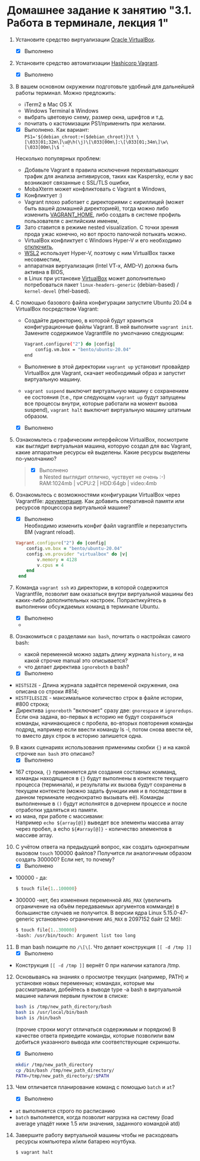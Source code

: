 # Домашнее задание к занятию "3.1. Работа в терминале, лекция 1"

1. Установите средство виртуализации [Oracle VirtualBox](https://www.virtualbox.org/).
	
    - [x] Выполнено
1. Установите средство автоматизации [Hashicorp Vagrant](https://www.vagrantup.com/).
	
    - [x] Выполнено
1. В вашем основном окружении подготовьте удобный для дальнейшей работы терминал. Можно предложить:

	* iTerm2 в Mac OS X
	* Windows Terminal в Windows
	* выбрать цветовую схему, размер окна, шрифтов и т.д.
	* почитать о кастомизации PS1/применить при желании.
	- [x] Выполнено. Как вариант:<br> `PS1='${debian_chroot:+($debian_chroot)}\t \[\033[01;32m\]\u@\h(\j)\[\033[00m\]:\[\033[01;34m\]\w\[\033[00m\]\$ '`

	Несколько популярных проблем:
	* Добавьте Vagrant в правила исключения перехватывающих трафик для анализа антивирусов, таких как Kaspersky, если у вас возникают связанные с SSL/TLS ошибки,
	* MobaXterm может конфликтовать с Vagrant в Windows,
	- [x] Конфликтует :)
	* Vagrant плохо работает с директориями с кириллицей (может быть вашей домашней директорией), тогда можно либо изменить [VAGRANT_HOME](https://www.vagrantup.com/docs/other/environmental-variables#vagrant_home), либо создать в системе профиль пользователя с английским именем,
	- [x] Зато ставится в режиме nested visualization. С точки зрения прода ужас конечно, но вот просто палочкой потыкать можно.
	* VirtualBox конфликтует с Windows Hyper-V и его необходимо [отключить](https://www.vagrantup.com/docs/installation#windows-virtualbox-and-hyper-v),
	* [WSL2](https://docs.microsoft.com/ru-ru/windows/wsl/wsl2-faq#does-wsl-2-use-hyper-v-will-it-be-available-on-windows-10-home) использует Hyper-V, поэтому с ним VirtualBox также несовместим,
	* аппаратная виртуализация (Intel VT-x, AMD-V) должна быть активна в BIOS,
	* в Linux при установке [VirtualBox](https://www.virtualbox.org/wiki/Linux_Downloads) может дополнительно потребоваться пакет `linux-headers-generic` (debian-based) / `kernel-devel` (rhel-based).

1. С помощью базового файла конфигурации запустите Ubuntu 20.04 в VirtualBox посредством Vagrant:

	* Создайте директорию, в которой будут храниться конфигурационные файлы Vagrant. В ней выполните `vagrant init`. Замените содержимое Vagrantfile по умолчанию следующим:

		```bash
		Vagrant.configure("2") do |config|
			config.vm.box = "bento/ubuntu-20.04"
		end
		```

	* Выполнение в этой директории `vagrant up` установит провайдер VirtualBox для Vagrant, скачает необходимый образ и запустит виртуальную машину.

	* `vagrant suspend` выключит виртуальную машину с сохранением ее состояния (т.е., при следующем `vagrant up` будут запущены все процессы внутри, которые работали на момент вызова suspend), `vagrant halt` выключит виртуальную машину штатным образом.
	- [x] Выполнено
1. Ознакомьтесь с графическим интерфейсом VirtualBox, посмотрите как выглядит виртуальная машина, которую создал для вас Vagrant, какие аппаратные ресурсы ей выделены. Какие ресурсы выделены по-умолчанию?
	>	- [x] Выполнено <br>
	в Nested выглядит отлично, чуствует не очень :-) <br>
		RAM:1024mb | vCPU:2 | HDD:64gb | video:4mb
1. Ознакомьтесь с возможностями конфигурации VirtualBox через Vagrantfile: [документация](https://www.vagrantup.com/docs/providers/virtualbox/configuration.html). Как добавить оперативной памяти или ресурсов процессора виртуальной машине?
    -[x] Выполнено <br>
Необходимо изменить конфиг файл vagrantfile и перезапустить ВМ (vagrant reload).
	```ruby
	Vagrant.configure("2") do |config|
		config.vm.box = "bento/ubuntu-20.04"
		config.vm.provider "virtualbox" do |v|
			v.memory = 4128
			v.cpus = 4
		end
	 end
	```
 
1. Команда `vagrant ssh` из директории, в которой содержится Vagrantfile, позволит вам оказаться внутри виртуальной машины без каких-либо дополнительных настроек. Попрактикуйтесь в выполнении обсуждаемых команд в терминале Ubuntu.
	- [x] Выполнено
    - 
1. Ознакомиться с разделами `man bash`, почитать о настройках самого bash:
    * какой переменной можно задать длину журнала `history`, и на какой строчке manual это описывается?
    * что делает директива `ignoreboth` в bash?
	- [x] Выполнено
* `HISTSIZE` - Длина журнала задаётся переменой окружения, она описана со строки #814;
* `HISTFILESIZE` - максимальное количество строк в файле истории, #800 строка;
* Директива `ignoreboth` "включает" сразу две: `gnorespace` и `ignoredups`. <br> Если она задана, во-первых в историю не будут сохраняться команды, начинающиеся с пробела, во-вторых повторения команды подряд, например если ввести команду ls -l, потом снова ввести её, то вместо двух строк в историю запишется одна.

9. В каких сценариях использования применимы скобки `{}` и на какой строчке `man bash` это описано?
   - [x] Выполнено
* 167 строка, `{}` применяется для создания составных комманд, команды находящиеся в `{}` будут выполнены в контексте текущего процесса (терминала), и результаты их вызова будут сохранены в текущем контексте (можно задать функции имя и в последствии в данном терминале неоднократно вызывать её).
Команды выполненные в `()` будут исполнятся в дочернем процессе и после отработки удаляться из памяти.
* из мана, при работе с массивами:<br>
Например `echo ${array[@]}` выведет все элементы массива array через пробел, а echo `${#array[@]}` - количество элементов в массиве array.

10. С учётом ответа на предыдущий вопрос, как создать однократным вызовом `touch` 100000 файлов? Получится ли аналогичным образом создать 300000? Если нет, то почему?
	- [x] Выполнено
* 100000 - да:
	```Bash
	$ touch file{1..100000}
	```
* 300000 -нет, без изменения переменной `ARG_MAX` (увеличить ограничение на объём передаваемых аргументов комманде) в большинстве случаев не получится. В версии ядра Linux 5.15.0-47-generic установлено ограничение `ARG_MAX` в 2097152 байт (2 Мб):
	```Bash
	$ touch file{1..300000}
	-bash: /usr/bin/touch: Argument list too long
	```
11. В man bash поищите по `/\[\[`. Что делает конструкция `[[ -d /tmp ]]`
	- [x] Выполнено
* Конструкция `[[ -d /tmp ]]` вернёт 0 при наличии каталога /tmp.

12. Основываясь на знаниях о просмотре текущих (например, PATH) и установке новых переменных; командах, которые мы рассматривали, добейтесь в выводе type -a bash в виртуальной машине наличия первым пунктом в списке:

	```bash
	bash is /tmp/new_path_directory/bash
	bash is /usr/local/bin/bash
	bash is /bin/bash
	```

	(прочие строки могут отличаться содержимым и порядком)
    В качестве ответа приведите команды, которые позволили вам добиться указанного вывода или соответствующие скриншоты.
	- [x] Выполнено
	```bash
	mkdir /tmp/new_path_directory
	cp /bin/bash /tmp/new_path_directory/
	PATH=/tmp/new_path_directory/:$PATH
	```
13. Чем отличается планирование команд с помощью `batch` и `at`?
	- [x] Выполнено
* `at` выполняется строго по расписанию
* `batch` выполняется, когда позволит нагрузка на систему (load average упадёт ниже 1.5 или значения, заданного командой atd)

14. Завершите работу виртуальной машины чтобы не расходовать ресурсы компьютера и/или батарею ноутбука.

	`$ vagrant halt`
 